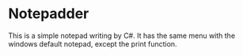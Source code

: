 Notepadder
==========

This is a simple notepad writing by C#.
It has the same menu with the windows default notepad, except the print function.
